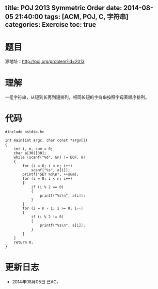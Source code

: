 ﻿title: POJ 2013 Symmetric Order
date: 2014-08-05 21:40:00
tags: [ACM, POJ, C, 字符串]
categories: Exercise
toc: true
---
# 题目
源地址：http://poj.org/problem?id=2013

# 理解
一组字符串，从短到长再到短排列，相同长短的字符串按照字母表顺序排列。

<!-- more -->

# 代码
```
#include <stdio.h>

int main(int argc, char const *argv[])
{
    int i, n, sum = 0;
    char a[30][30];
    while (scanf("%d", &n) != EOF, n)
    {
        for (i = 0; i < n; i++)
            scanf("%s", a[i]);
        printf("SET %d\n", ++sum);
        for (i = 0; i < n; i++)
        {
            if (i % 2 == 0)
            {
                printf("%s\n", a[i]);
            }
        }
        for (i = n - 1; i >= 0; i--)
        {
            if (i % 2 != 0)
            {
                printf("%s\n", a[i]);
            }
        }
    }
    return 0;
}
```
	
# 更新日志
- 2014年08月05日 已AC。